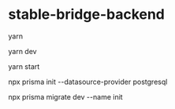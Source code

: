 # stable-bridge-backend

yarn

yarn dev

yarn start

npx prisma init --datasource-provider postgresql

npx prisma migrate dev --name init